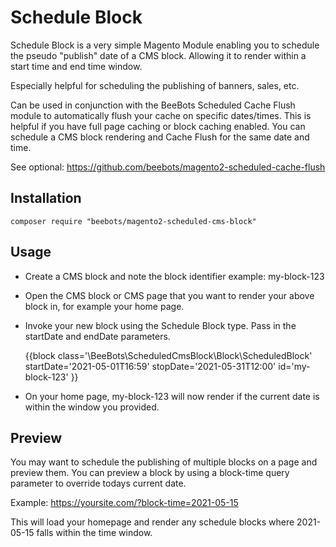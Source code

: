 # Schedule Block
Schedule Block is a very simple Magento Module enabling you to schedule the pseudo "publish" date of a CMS block. Allowing it to render
within a start time and end time window.

Especially helpful for scheduling the publishing of banners, sales, etc.

Can be used in conjunction with the BeeBots Scheduled Cache Flush module to automatically flush your cache on specific dates/times. 
This is helpful if you have full page caching or block caching enabled.
You can schedule a CMS block rendering and Cache Flush for the same date and time.
    
See optional: https://github.com/beebots/magento2-scheduled-cache-flush

## Installation
    composer require "beebots/magento2-scheduled-cms-block"


## Usage
- Create a CMS block and note the block identifier example: my-block-123
- Open the CMS block or CMS page that you want to render your above block in, for example your home page.
- Invoke your new block using the Schedule Block type. Pass in the startDate and endDate parameters.



    {{block
        class='\BeeBots\ScheduledCmsBlock\Block\ScheduledBlock'
        startDate='2021-05-01T16:59'
        stopDate='2021-05-31T12:00'
        id='my-block-123'
    }}

- On your home page, my-block-123 will now render if the current date is within the window you provided.

## Preview
You may want to schedule the publishing of multiple blocks on a page and preview them. 
You can preview a block by using a block-time query parameter to override todays current date.

Example:
https://yoursite.com/?block-time=2021-05-15

This will load your homepage and render any schedule blocks where 2021-05-15 falls within the time window.